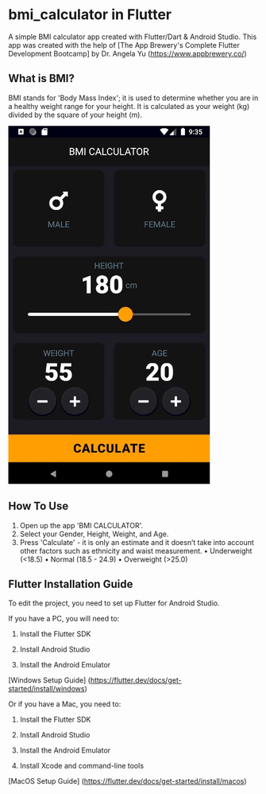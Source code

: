 # bmi_calculator in Flutter

A simple BMI calculator app created with Flutter/Dart & Android Studio.
This app was created with the help of [The App Brewery's Complete Flutter Development Bootcamp] by Dr. Angela Yu (https://www.appbrewery.co/)

## What is BMI?

BMI stands for 'Body Mass Index'; it is used to determine whether you are in a healthy weight range for your height.
It is calculated as your weight (kg) divided by the square of your height (m).

![bmicalculator](bmicalculator.gif)

## How To Use

1. Open up the app 'BMI CALCULATOR'.
2. Select your Gender, Height, Weight, and Age.
3. Press 'Calculate' - it is only an estimate and it doesn’t take into account other factors such as ethnicity and waist measurement.
   • Underweight (<18.5) 
   • Normal (18.5 - 24.9)
   • Overweight (>25.0)

## Flutter Installation Guide

To edit the project, you need to set up Flutter for Android Studio.

If you have a PC, you will need to:

1. Install the Flutter SDK

2. Install Android Studio

3. Install the Android Emulator

[Windows Setup Guide] (https://flutter.dev/docs/get-started/install/windows)

Or if you have a Mac, you need to:

1. Install the Flutter SDK

2. Install Android Studio

3. Install the Android Emulator

4. Install Xcode and command-line tools

[MacOS Setup Guide] (https://flutter.dev/docs/get-started/install/macos)
